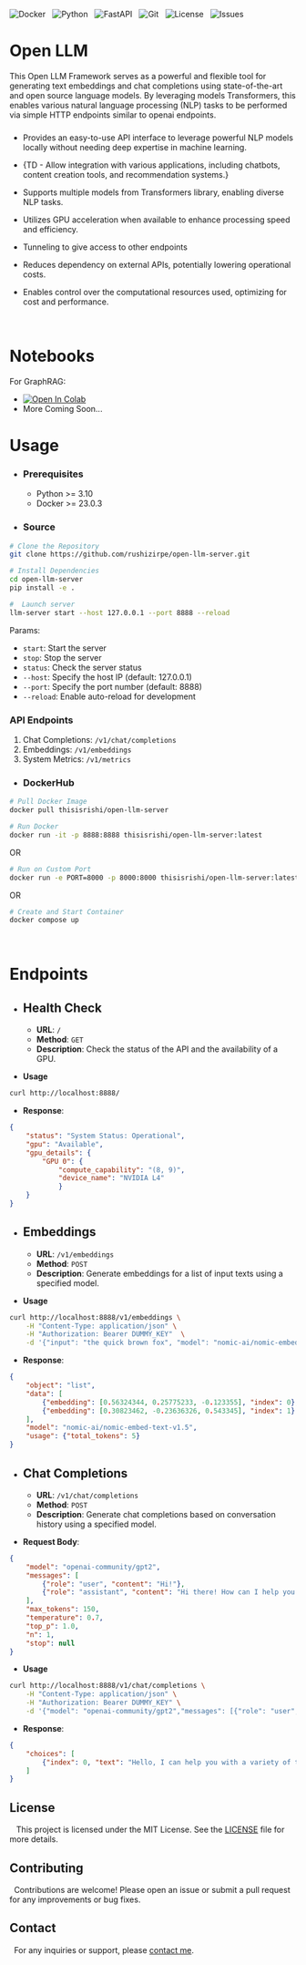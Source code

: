 

![Docker](https://img.shields.io/badge/Docker-ffffff?style=for-the-badge&logo=docker)&nbsp;&nbsp;
![Python](https://img.shields.io/badge/Python-3670A0?style=for-the-badge&logo=python&logoColor=ffdd54)&nbsp;&nbsp;
![FastAPI](https://img.shields.io/badge/FastAPI-005571?style=for-the-badge&logo=fastapi)&nbsp;&nbsp;
![Git](https://img.shields.io/badge/Git-grey?style=for-the-badge&logo=git)&nbsp;&nbsp;
![License](https://img.shields.io/github/license/rushizirpe/open-llm-server?style=for-the-badge)&nbsp;&nbsp;
![Issues](https://img.shields.io/github/issues/rushizirpe/open-llm-server?style=for-the-badge&)&nbsp;&nbsp;


# Open LLM

This Open LLM Framework serves as a powerful and flexible tool for generating text embeddings and chat completions using state-of-the-art and open source language models. By leveraging models Transformers, this enables various natural language processing (NLP) tasks to be performed via simple HTTP endpoints similar to openai endpoints.


### 

- Provides an easy-to-use API interface to leverage powerful NLP models locally without needing deep expertise in machine learning.

- {TD - Allow integration with various applications, including chatbots, content creation tools, and recommendation systems.}
- Supports multiple models from Transformers library, enabling diverse NLP tasks.
- Utilizes GPU acceleration when available to enhance processing speed and efficiency.
- Tunneling to give access to other endpoints
- Reduces dependency on external APIs, potentially lowering operational costs.
- Enables control over the computational resources used, optimizing for cost and performance.

&zwj;
# **Notebooks**
For GraphRAG:  
- [![Open In Colab](https://colab.research.google.com/assets/colab-badge.svg)](https://colab.research.google.com/drive/1uhFDnih1WKrSRQHisU-L6xw6coapgR51?usp=sharing.)
- More Coming Soon...
# **Usage**
- ### Prerequisites

    - Python >= 3.10
    - Docker >= 23.0.3

-  ### Source

```sh
# Clone the Repository
git clone https://github.com/rushizirpe/open-llm-server.git

# Install Dependencies
cd open-llm-server
pip install -e .

#  Launch server
llm-server start --host 127.0.0.1 --port 8888 --reload
```

Params:
- `start`: Start the server
- `stop`: Stop the server
- `status`: Check the server status
- `--host`: Specify the host IP (default: 127.0.0.1)
- `--port`: Specify the port number (default: 8888)
- `--reload`: Enable auto-reload for development

### API Endpoints

1. Chat Completions: `/v1/chat/completions`
2. Embeddings: `/v1/embeddings`
3. System Metrics: `/v1/metrics`

-  ### DockerHub

```sh
# Pull Docker Image
docker pull thisisrishi/open-llm-server
```

```sh
# Run Docker
docker run -it -p 8888:8888 thisisrishi/open-llm-server:latest
```
OR
```sh
# Run on Custom Port
docker run -e PORT=8000 -p 8000:8000 thisisrishi/open-llm-server:latest
```
OR
```sh
# Create and Start Container
docker compose up
```
&zwj;
# **Endpoints**

- ## **Health Check**

    - **URL**: `/`
    - **Method**: `GET`
    - **Description**: Check the status of the API and the availability of a GPU.

- **Usage**
```sh
curl http://localhost:8888/
```
- **Response**:
```json
{
    "status": "System Status: Operational",
    "gpu": "Available",
    "gpu_details": {
        "GPU 0": {
            "compute_capability": "(8, 9)",
            "device_name": "NVIDIA L4"
            }
    }
}

```

- ## **Embeddings**

    - **URL**: `/v1/embeddings`
    - **Method**: `POST`
    - **Description**: Generate embeddings for a list of input texts using a specified model.

- **Usage**
```sh
curl http://localhost:8888/v1/embeddings \
    -H "Content-Type: application/json" \
    -H "Authorization: Bearer DUMMY_KEY"  \
    -d '{"input": "the quick brown fox", "model": "nomic-ai/nomic-embed-text-v1.5"}' 
```

- **Response**:
```json
{
    "object": "list",
    "data": [
        {"embedding": [0.56324344, 0.25775233, -0.123355], "index": 0},
        {"embedding": [0.30823462, -0.23636326, 0.543345], "index": 1}
    ],
    "model": "nomic-ai/nomic-embed-text-v1.5",
    "usage": {"total_tokens": 5}
}
```

- ## **Chat Completions**

    - **URL**: `/v1/chat/completions`
    - **Method**: `POST`
    - **Description**: Generate chat completions based on conversation history using a specified model.


- **Request Body**:
```json
{
    "model": "openai-community/gpt2",
    "messages": [
        {"role": "user", "content": "Hi!"},
        {"role": "assistant", "content": "Hi there! How can I help you today?"}
    ],
    "max_tokens": 150,
    "temperature": 0.7,
    "top_p": 1.0,
    "n": 1,
    "stop": null
}
```

- **Usage**
```sh
curl http://localhost:8888/v1/chat/completions \
    -H "Content-Type: application/json" \
    -H "Authorization: Bearer DUMMY_KEY" \
    -d '{"model": "openai-community/gpt2","messages": [{"role": "user", "content": "Hi!"}],"max_tokens": 150,"temperature": 0.7}'
```

- **Response**:
```json
{
    "choices": [
        {"index": 0, "text": "Hello, I can help you with a variety of tasks, such as ..."}
    ]
}
```

## License

&nbsp;&nbsp; This project is licensed under the MIT License. See the [LICENSE](LICENSE) file for more details.

## Contributing

&nbsp;&nbsp;Contributions are welcome! Please open an issue or submit a pull request for any improvements or bug fixes.

## Contact

&nbsp;&nbsp;For any inquiries or support, please [contact me](mailto:zirperishi@gmail.com).
